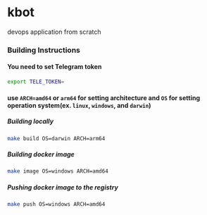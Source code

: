 # kbot
devops application from scratch

### Building Instructions

#### You need to set Telegram token

```sh
export TELE_TOKEN=
```

#### use `ARCH=amd64` or `arm64` for setting architecture and `OS` for setting operation system(ex. `linux`, `windows`, and `darwin`)

##### Building locally

```sh
make build OS=darwin ARCH=arm64
```

##### Building docker image

```sh
make image OS=windows ARCH=amd64
```

##### Pushing docker image to the registry

```sh
make push OS=windows ARCH=amd64
```